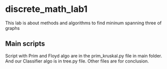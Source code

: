 # discrete_math_lab1
This lab is about methods and algorithms to find mininum spanning three of graphs

## Main scripts
Script with Prim and Floyd algo are in the prim_kruskal.py file in main folder.
And our Classifier algo is in tree.py file.
Other files are for conclusion.

